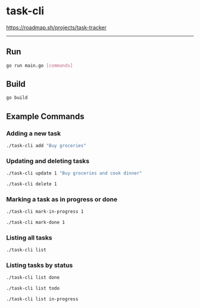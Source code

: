 # task-cli

https://roadmap.sh/projects/task-tracker

---

## Run

```sh
go run main.go [commands]
```

## Build

```sh
go build
```

## Example Commands

### Adding a new task

```sh
./task-cli add "Buy groceries"
```

### Updating and deleting tasks

```sh
./task-cli update 1 "Buy groceries and cook dinner"
```

```sh
./task-cli delete 1
```
### Marking a task as in progress or done

```sh
./task-cli mark-in-progress 1
```

```sh
./task-cli mark-done 1
```
### Listing all tasks

```sh
./task-cli list
```

### Listing tasks by status

```sh
./task-cli list done
```

```sh
./task-cli list todo
```

```sh
./task-cli list in-progress
```
